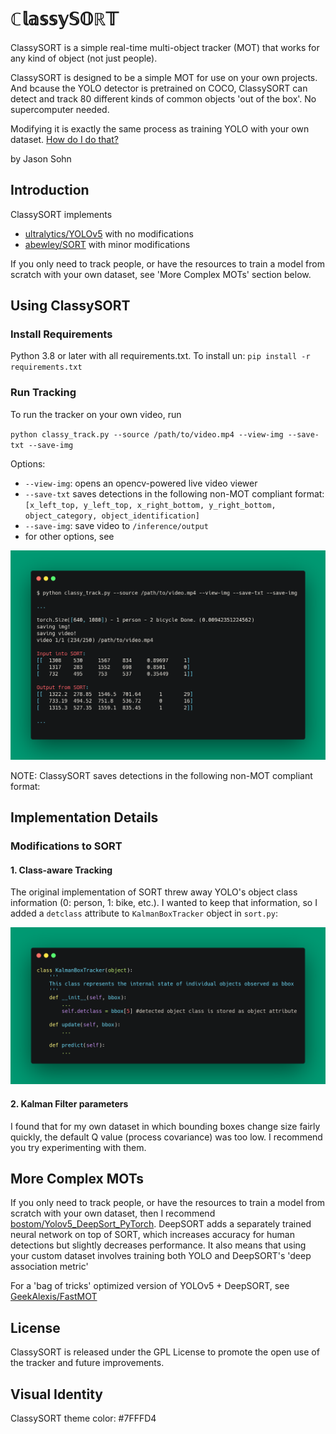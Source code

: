 # ℂ𝕝𝕒𝕤𝕤𝕪𝕊𝕆ℝ𝕋
ClassySORT is a simple real-time multi-object tracker (MOT) that works for any kind of object (not just people).

ClassySORT is designed to be a simple MOT for use on your own projects. And bcause the YOLO detector is pretrained on COCO, ClassySORT can detect and track 80 different kinds of common objects 'out of the box'. No supercomputer needed.

Modifying it is exactly the same process as training YOLO with your own dataset. [How do I do that?](https://github.com/ultralytics/yolov5/wiki/Train-Custom-Data)

by Jason Sohn

## Introduction
ClassySORT implements 
+ [ultralytics/YOLOv5](https://github.com/ultralytics/yolov5/wiki) with no modifications
+ [abewley/SORT](https://github.com/abewley/sort) with minor modifications

If you only need to track people, or have the resources to train a model from scratch with your own dataset, see 'More Complex MOTs' section below.

## Using ClassySORT

### Install Requirements
Python 3.8 or later with all requirements.txt. To install un:
`pip install -r requirements.txt`

### Run Tracking

To run the tracker on your own video, run

`python classy_track.py --source /path/to/video.mp4 --view-img --save-txt --save-img`

Options:
+ `--view-img`: opens an opencv-powered live video viewer
+ `--save-txt` saves detections in the following non-MOT compliant format: 
`[x_left_top, y_left_top, x_right_bottom, y_right_bottom, object_category, object_identification]`
+ `--save-img`: save video to `/inference/output`
+ for other options, see 

![classy_track](assets/sample_inf.png)

NOTE: ClassySORT saves detections in the following non-MOT compliant format:

## Implementation Details

### Modifications to SORT

#### 1. Class-aware Tracking

The original implementation of SORT threw away YOLO's object class information (0: person, 1: bike, etc.).
I wanted to keep that information, so I added a `detclass` attribute to `KalmanBoxTracker` object in `sort.py`:

![modifications_to_sort_schematic](assets/sort-mod.png)

#### 2. Kalman Filter parameters

I found that for my own dataset in which bounding boxes change size fairly quickly, the default Q value (process covariance) was too low. I recommend you try experimenting with them.


## More Complex MOTs
If you only need to track people, or have the resources to train a model from scratch with your own dataset, then I recommend [bostom/Yolov5_DeepSort_PyTorch](https://github.com/mikel-brostrom/Yolov5_DeepSort_Pytorch).
DeepSORT adds a separately trained neural network on top of SORT, which increases accuracy for human detections but slightly decreases performance.
It also means that using your custom dataset involves training both YOLO and DeepSORT's 'deep association metric'

For a 'bag of tricks' optimized version of YOLOv5 + DeepSORT, see [GeekAlexis/FastMOT](https://github.com/GeekAlexis/FastMOT)

## License

ClassySORT is released under the GPL License to promote the open use of the tracker and future improvements.

## Visual Identity
ClassySORT theme color: #7FFFD4
